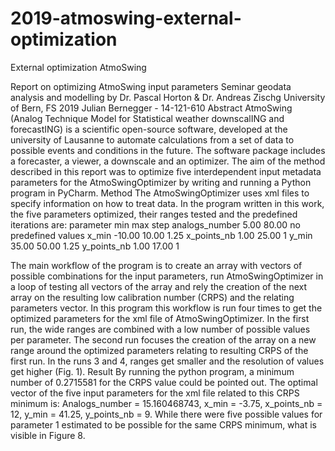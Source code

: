 # 2019-atmoswing-external-optimization
External optimization AtmoSwing


Report on optimizing AtmoSwing input parameters
Seminar geodata analysis and modelling by Dr. Pascal Horton & Dr. Andreas Zischg
University of Bern, FS 2019
Julian Bernegger - 14-121-610
Abstract
AtmoSwing (Analog Technique Model for Statistical weather downscalING and forecastING) is a scientific open-source software, developed at the university of Lausanne to automate calculations from a set of data to possible events and conditions in the future. The software package includes a forecaster, a viewer, a downscale and an optimizer. The aim of the method described in this report was to optimize five interdependent input metadata parameters for the AtmoSwingOptimizer by writing and running a Python program in PyCharm.
Method
The AtmoSwingOptimizer uses xml files to specify information on how to treat data. In the program written in this work, the five parameters optimized, their ranges tested and the predefined iterations are:
parameter	min	max	step
analogs_number	5.00	80.00	no predefined values
x_min	-10.00	10.00	1.25
x_points_nb	1.00	25.00	1
y_min	35.00	50.00	1.25
y_points_nb	1.00	17.00	1

The main workflow of the program is to create an array with vectors of possible combinations for the input parameters, run AtmoSwingOptimizer in a loop of testing all vectors of the array and rely the creation of the next array on the resulting low calibration number (CRPS) and the relating parameters vector. In this program this workflow is run four times to get the optimized parameters for the xml file of AtmoSwingOptimizer. In the first run, the wide ranges are combined with a low number of possible values per parameter. The second run focuses the creation of the array on a new range around the optimized parameters relating to resulting CRPS of the first run. In the runs 3 and 4, ranges get smaller and the resolution of values get higher (Fig. 1).
Result
By running the python program, a minimum number of 0.2715581 for the CRPS value could be pointed out. The optimal vector of the five input parameters for the xml file related to this CRPS minimum is: Analogs_number = 15.160468743, x_min = -3.75, x_points_nb = 12, y_min = 41.25, y_points_nb = 9. While there were five possible values for parameter 1 estimated to be possible for the same CRPS minimum, what is visible in Figure 8.


